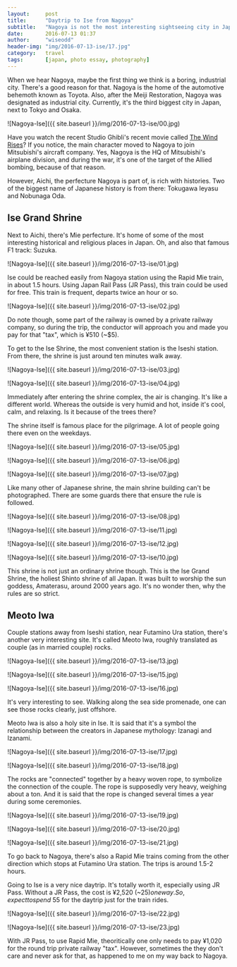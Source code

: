 ```yaml
---
layout:     post
title:      "Daytrip to Ise from Nagoya"
subtitle:   "Nagoya is not the most interesting sightseeing city in Japan. But, it's an excellent base for daytrips! Just an hour away from Nagoya, Ise is one of those perfect daytrips destination."
date:       2016-07-13 01:37
author:     "wiseodd"
header-img: "img/2016-07-13-ise/17.jpg"
category:   travel
tags:       [japan, photo essay, photography]
---
```


When we hear Nagoya, maybe the first thing we think is a boring, industrial city. There's a good reason for that. Nagoya is the home of the automotive behemoth known as Toyota. Also, after the Meiji Restoration, Nagoya was designated as industrial city. Currently, it's the third biggest city in Japan, next to Tokyo and Osaka.

![Nagoya-Ise]({{ site.baseurl }}/img/2016-07-13-ise/00.jpg)

Have you watch the recent Studio Ghibli's recent movie called [The Wind Rises](https://en.wikipedia.org/wiki/The_Wind_Rises)? If you notice, the main character moved to Nagoya to join Mitsubishi's aircraft company. Yes, Nagoya is the HQ of Mitsubishi's airplane division, and during the war, it's one of the target of the Allied bombing, because of that reason.

However, Aichi, the perfecture Nagoya is part of, is rich with histories. Two of the biggest name of Japanese history is from there: Tokugawa Ieyasu and Nobunaga Oda.

<h2 class="section-header">Ise Grand Shrine</h2>

Next to Aichi, there's Mie perfecture. It's home of some of the most interesting historical and religious places in Japan. Oh, and also that famous F1 track: Suzuka.

![Nagoya-Ise]({{ site.baseurl }}/img/2016-07-13-ise/01.jpg)

Ise could be reached easily from Nagoya station using the Rapid Mie train, in about 1.5 hours. Using Japan Rail Pass (JR Pass), this train could be used for free. This train is frequent, departs twice an hour or so.

![Nagoya-Ise]({{ site.baseurl }}/img/2016-07-13-ise/02.jpg)

Do note though, some part of the railway is owned by a private railway company, so during the trip, the conductor will approach you and made you pay for that "tax", which is ¥510 (~$5).

To get to the Ise Shrine, the most convenient station is the Iseshi station. From there, the shrine is just around ten minutes walk away.

![Nagoya-Ise]({{ site.baseurl }}/img/2016-07-13-ise/03.jpg)

![Nagoya-Ise]({{ site.baseurl }}/img/2016-07-13-ise/04.jpg)

Immediately after entering the shrine complex, the air is changing. It's like a different world. Whereas the outside is very humid and hot, inside it's cool, calm, and relaxing. Is it because of the trees there?

The shrine itself is famous place for the pilgrimage. A lot of people going there even on the weekdays.

![Nagoya-Ise]({{ site.baseurl }}/img/2016-07-13-ise/05.jpg)

![Nagoya-Ise]({{ site.baseurl }}/img/2016-07-13-ise/06.jpg)

![Nagoya-Ise]({{ site.baseurl }}/img/2016-07-13-ise/07.jpg)

Like many other of Japanese shrine, the main shrine building can't be photographed. There are some guards there that ensure the rule is followed.

![Nagoya-Ise]({{ site.baseurl }}/img/2016-07-13-ise/08.jpg)

![Nagoya-Ise]({{ site.baseurl }}/img/2016-07-13-ise/11.jpg)

![Nagoya-Ise]({{ site.baseurl }}/img/2016-07-13-ise/12.jpg)

![Nagoya-Ise]({{ site.baseurl }}/img/2016-07-13-ise/10.jpg)

This shrine is not just an ordinary shrine though. This is the Ise Grand Shrine, the holiest Shinto shrine of all Japan. It was built to worship the sun goddess, Amaterasu, around 2000 years ago. It's no wonder then, why the rules are so strict.

<h2 class="section-header">Meoto Iwa</h2>

Couple stations away from Iseshi station, near Futamino Ura station, there's another very interesting site. It's called Meoto Iwa, roughly translated as couple (as in married couple) rocks.

![Nagoya-Ise]({{ site.baseurl }}/img/2016-07-13-ise/13.jpg)

![Nagoya-Ise]({{ site.baseurl }}/img/2016-07-13-ise/15.jpg)

![Nagoya-Ise]({{ site.baseurl }}/img/2016-07-13-ise/16.jpg)

It's very interesting to see. Walking along the sea side promenade, one can see those rocks clearly, just offshore.

Meoto Iwa is also a holy site in Ise. It is said that it's a symbol the relationship between the creators in Japanese mythology: Izanagi and Izanami.

![Nagoya-Ise]({{ site.baseurl }}/img/2016-07-13-ise/17.jpg)

![Nagoya-Ise]({{ site.baseurl }}/img/2016-07-13-ise/18.jpg)

The rocks are "connected" together by a heavy woven rope, to symbolize the connection of the couple. The rope is supposedly very heavy, weighing about a ton. And it is said that the rope is changed several times a year during some ceremonies.

![Nagoya-Ise]({{ site.baseurl }}/img/2016-07-13-ise/19.jpg)

![Nagoya-Ise]({{ site.baseurl }}/img/2016-07-13-ise/20.jpg)

![Nagoya-Ise]({{ site.baseurl }}/img/2016-07-13-ise/21.jpg)

To go back to Nagoya, there's also a Rapid Mie trains coming from the other direction which stops at Futamino Ura station. The trips is around 1.5-2 hours.

Going to Ise is a very nice daytrip. It's totally worth it, especially using JR Pass. Without a JR Pass, the cost is ¥2,520 (~$25) one way. So, expect to spend ~$55 for the daytrip just for the train rides.

![Nagoya-Ise]({{ site.baseurl }}/img/2016-07-13-ise/22.jpg)

![Nagoya-Ise]({{ site.baseurl }}/img/2016-07-13-ise/23.jpg)

With JR Pass, to use Rapid Mie, theoritically one only needs to pay ¥1,020 for the round trip private railway "tax". However, sometimes the they don't care and never ask for that, as happened to me on my way back to Nagoya.
